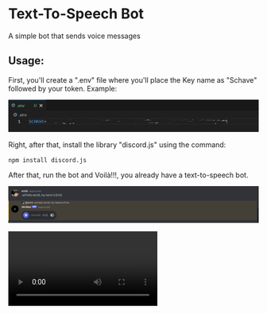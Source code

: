 # Text-To-Speech Bot


A simple bot that sends voice messages


## Usage:


First, you'll create a ".env" file where you'll place the Key name as "Schave" followed by your token. Example:

![Example](./imgs/image2.png)



Right, after that, install the library "discord.js" using the command:


```
npm install discord.js
```

After that, run the bot and Voilà!!!, you already have a text-to-speech bot.


![Example](./imgs/image.png)

![Example2](./imgs/video.mkv)

